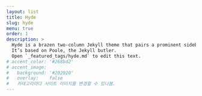 ```yaml
---
layout: list
title: Hyde
slug: hyde
menu: true
order: 1
description: >
  Hyde is a brazen two-column Jekyll theme that pairs a prominent sidebar with uncomplicated content.
  It’s based on Poole, the Jekyll butler.
  Open `_featured_tags/hyde.md` to edit this text.
# accent_color: '#268bd2'
# accent_image:
#   background: '#202020'
#   overlay:    false
#   카테고리마다 사이트 이미지를 변경할 수 있나봄.
---
```

